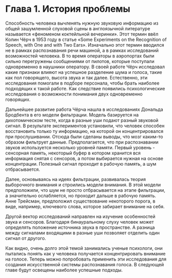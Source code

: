 # Глава 1. История проблемы

Способность человека вычленять нужную звуковую информацию из общей зашумленной слуховой сцены в англоязычной литературе называется «феноменом коктейльной вечеринки». Этот термин ввёл Колин Чёрч в 1953 году в статье  «Some Experiments on the Recognition of Speech, with One and with Two Ears». Изначально этот термин вводился не в рамках распознавания речи машиной, а в рамках исследований возможностей человека. В то время операторы в аэропортах были сильно перегружены сообщениями от пилотов, которые поступали одновременно в наушники оператору. В своей работе Чёрч исследовал какие признаки влияют на успешное разделение шума и голоса, такие как пол говорящего, высота звука и так далее. Естественно, эти исследования помогали в подборе персонала, чтобы брать наиболее подходящих к такой работе. Как следствие появились психологические исследования о возможности понимания двух одновременно говорящих.

Дальнейшее развитие работа Чёрча нашла в исследованиях Дональда Бродбента в его модели фильтрации. Модель базируется на дихотомическом тесте, когда в разные уши подают разный звуковой сигнал. В результате экспериментов установили, что человек способен восстановить только ту информацию, на которой он концентрировался при прослушивании. Отсюда были сделаны выводы, что мозг каким-то образом фильтрует данные. Предполагается, что при распознавании звуков используется несколько уровней памяти. Первый уровень - сенсорная память, некоторый буфер в котором хранится вся информация снятая с сенсоров, а потом выбирается нужная на основе концентрации. Полезный сигнал проходит в рабочую память, а шум отбрасывается.

Далее, основываясь на идеях фильтрации, развивалась теория выборочного внимания и строились модели внимания. В этой модели предположили, что шум не просто отбрасывается на этапе фильтрации, а значительно ослабляется, но проходит дальше в рабочую память. Анне Трейсман, предположил существование некоторого порога, в виде, например, ключевого слова, которое забирает внимание на себя.

Другой вектор исследований направлен на изучение особенностей звука и сенсоров. Благодаря бинауральному слуху человек может определять положение источника звука в пространстве. А разница между сигналами входящими в разные уши позволяет отделить один сигнал от другого.

Как видно, очень долго этой темой занимались ученые психологи, они пытались понять как у человека получается концентрировать внимание на голосе. Теперь можно попробовать применить эти исследования для создания искусственной системы распознавания голоса. В следующей главе будут освещены наиболее успешные подходы.

